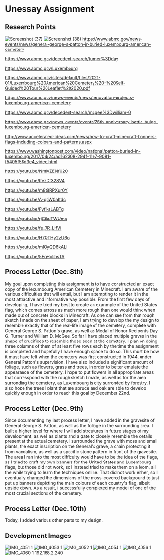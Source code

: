 # Unessay Assignment
## Research Points
![Screenshot (37)](https://user-images.githubusercontent.com/113065635/206275237-99741ced-6e43-40cb-a246-1ac7d88f6e6e.png)
![Screenshot (38)](https://user-images.githubusercontent.com/113065635/206284679-8818208b-63b6-4699-81e9-ff52615d12f5.png)
https://www.abmc.gov/news-events/news/general-george-s-patton-jr-buried-luxembourg-american-cemetery 

https://www.abmc.gov/decedent-search/turner%3Dday

https://www.abmc.gov/Luxembourg 

https://www.abmc.gov/sites/default/files/2021-01/Luxembourg%20American%20Cemetery%20-%20Self-Guided%20Tour%20Leaflet%202020.pdf

https://www.abmc.gov/news-events/news/renovation-projects-luxembourg-american-cemetery

https://www.abmc.gov/decedent-search/mcgee%3Dwilliam-0

https://www.abmc.gov/news-events/events/75th-anniversary-battle-bulge-luxembourg-american-cemetery

http://www.accelerated-ideas.com/news/how-to-craft-minecraft-banners-flags-including-colours-and-patterns.aspx

https://www.washingtonpost.com/video/national/patton-buried-in-luxembourg/2017/04/24/ad162308-294f-11e7-9081-f5405f56d3e4_video.html

https://youtu.be/NmIvZENf020

https://youtu.be/IfezCf328V4

https://youtu.be/m8t8RPXur0Y 

https://youtu.be/A-qpW0aItdc

https://youtu.be/Fyfl-sLABTg

https://youtu.be/rjGikuTWUms

https://youtu.be/fe_7R_LifVI

https://youtu.be/H7QTHy2zU6o

https://youtu.be/mlOyQD6kALI

https://youtu.be/5EqHolihsTA

## Process Letter (Dec. 8th)
My goal upon completing this assignment is to have constructed an exact copy of the lexumbourg American Cemetery in Minecraft. I am aware of the various difficulties that will entail, but I am attempting to render it in the most attractive and informative way possible. From the first few days of developing, I have tried my best to create an exanmple of the United States flag, which comes across as much more rough than one would think when made out of concrete blocks in Minecraft. As one can see from that rough sketch I made on the sheet of paper, I am trying to develop the my design to resemble exactly that of the real-life image of the cemetery, complete with General George S. Patton's grave, as well as Medal of Honor Recipents Day G. Turner and William D. McGee. So far I have placed multiple graves in the shape of crucifixes to resemble those seen at the cemetery. I plan on doing three columns of them of at least five rows each by the time the assignment is completed and hopefully I have enough space to do so. This must be how it must have felt when the cemetery was first constructed in 1944, under General Patton's supervision. I have also included a significant amount of foliage, such as flowers, grass and trees, in order to better emulate the appearance of the cemetery. I hope to put flowers in all appropriate areas that corresspond with the rough sketch I made, as well as for the area surronding the cemetery, as Luxembourg is city surronded by forestry. I also hope the trees I plant that are spruce and oak are able to develop quickly enough in order to reach this goal by December 22nd.
## Process Letter (Dec. 9th)
Since documenting my last process letter, I have added in the gravesite of General George S. Patton, as well as the foliage in the surrounding area. I built a higher level for where I will add strcutures in future stages of my development, as well as plants and a gate to closely resemble the details present at the actual cemetery. I surrounded the grave with moss and small plants, the exact inscription on the General's grave, a chain protecting it from vandalism, as well as a specific stone pattern in front of the gravesite. The area I ran into the most difficulty would have to be the idea of the flags, as I tried to craft my own banners for the United States and Luxembourg flags, but those did not work, so I instead tried to make them on a loom, all the while trying to learn the techniques online. That did not work either, so I eventually changed the dimensions of the moss-covered background to just put up banners depicting the main colours of each country's flag, albeit upside down. As a result, I successfully completed my model of one of the most crucial sections of the cemetery. 
## Process Letter (Dec. 10th)
Today, I added various other parts to my design.
## Development Images
![IMG_4051 1](https://user-images.githubusercontent.com/113065635/206333082-da3c16ef-0c26-4744-841b-cffab82238be.JPG)
![IMG_4053 1](https://user-images.githubusercontent.com/113065635/206333251-247fee56-e383-4307-b956-0ff7b99fbc24.PNG)
![IMG_4052 1](https://user-images.githubusercontent.com/113065635/206333284-11faeae3-a07c-4d9c-b564-f3b14ec5c0f5.PNG)
![IMG_4054 1](https://user-images.githubusercontent.com/113065635/206551292-353b30e8-51eb-48fe-925d-c48a3e7807cd.PNG)
![IMG_4056 1](https://user-images.githubusercontent.com/113065635/206753342-a7ae54b1-e691-4275-8070-1b7bc1b1b311.PNG)
![IMG_4060 1](https://user-images.githubusercontent.com/113065635/206753763-6cc36d80-7f37-44e0-8f3e-3ae0a9cff3e8.PNG)
192.168.2.240 
